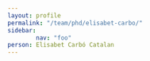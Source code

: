 ```yaml
---
layout: profile
permalink: "/team/phd/elisabet-carbo/"
sidebar:
        nav: "foo"
person: Elisabet Carbó Catalan
---
```

